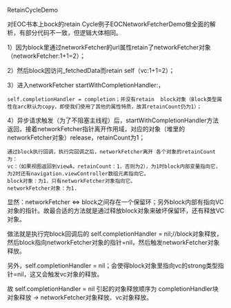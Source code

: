 RetainCycleDemo

对EOC书本上bock的retain Cycle例子EOCNetworkFetcherDemo做全面的解析，有部分代码不一致，但逻辑大体相同。

1）因为block里通过networkFetcher的url属性retain了networkFetcher对象（networkFetcher:1+1=2）；

2）然后block因访问_fetchedData而retain self（vc:1+1=2）；

3）进入networkFetcher startWithCompletionHandler:，

    self.completionHandler = completion；并没有retain  block对象（Block类型属性在arc默认为copy，即使我们使用了其他的属性特质，故其retainCount仍为1）；

4）异步请求触发（为了不阻塞主线程）后，startWithCompletionHandler方法返回，接着networkFetcher指针离开作用域，对应的对象（堆里的networkFetcher对象）release，retainCount为1；

    通过block执行回调，执行完回调之后，networkFetcher离开 各个对象的retainCount为：
    vc：（如果视图返回到viewA，retainCount：1，否则为2），为1时block内部变量指向它，为2时还有navigation.viewController数组元素指向它。
    block对象：为1，只有networkFetcher对象指向它。
    networkFetcher对象：为1.

显然：networkFetcher <=> block之间存在一个保留环；另外block内部有指向VC对象的指针。故最合适的方法就是通过释放block对象来破坏保留环，还有释放VC对象。

做法就是执行完block回调后的 self.completionHandler = nil;//block对象释放，然后block指向networkFetcher对象的指针=nil，然后触发networkFetcher对象释放。

另外，self.completionHandler = nil；会使得block对象里指向vc的strong类型指针=nil，这又会触发vc对象的释放。

故 self.completionHandler = nil 引起的对象释放顺序为 completionHandler块对象释放 -> networkFetcher对象释放、vc对象释放。
